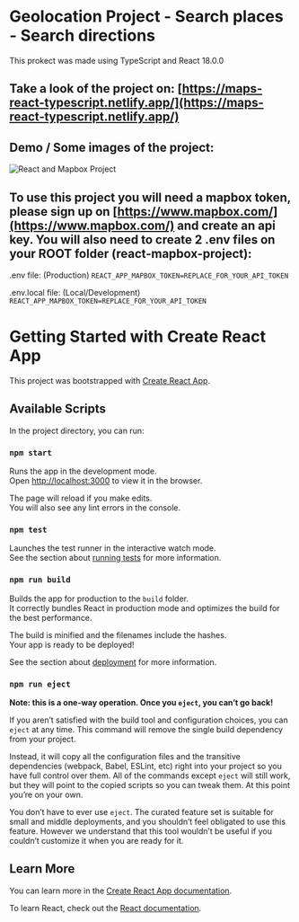 # Geolocation Project - Search places - Search directions
This prokect was made using TypeScript and React 18.0.0

## Take a look of the project on: [https://maps-react-typescript.netlify.app/](https://maps-react-typescript.netlify.app/)

## Demo / Some images of the project:
![React and Mapbox Project](https://res.cloudinary.com/silvestric/image/upload/v1650743454/imgs/img-mapbox-react-project/MapBoxReactProject_wjtdni.png "React and Mapbox Project")

## To use this project you will need a mapbox token, please sign up on [https://www.mapbox.com/](https://www.mapbox.com/) and create an api key. You will also need to create 2 .env files on your ROOT folder (react-mapbox-project):
.env file: (Production)
`
REACT_APP_MAPBOX_TOKEN=REPLACE_FOR_YOUR_API_TOKEN
`

.env.local file: (Local/Development)
`
REACT_APP_MAPBOX_TOKEN=REPLACE_FOR_YOUR_API_TOKEN
`

# Getting Started with Create React App

This project was bootstrapped with [Create React App](https://github.com/facebook/create-react-app).

## Available Scripts

In the project directory, you can run:

### `npm start`

Runs the app in the development mode.\
Open [http://localhost:3000](http://localhost:3000) to view it in the browser.

The page will reload if you make edits.\
You will also see any lint errors in the console.

### `npm test`

Launches the test runner in the interactive watch mode.\
See the section about [running tests](https://facebook.github.io/create-react-app/docs/running-tests) for more information.

### `npm run build`

Builds the app for production to the `build` folder.\
It correctly bundles React in production mode and optimizes the build for the best performance.

The build is minified and the filenames include the hashes.\
Your app is ready to be deployed!

See the section about [deployment](https://facebook.github.io/create-react-app/docs/deployment) for more information.

### `npm run eject`

**Note: this is a one-way operation. Once you `eject`, you can’t go back!**

If you aren’t satisfied with the build tool and configuration choices, you can `eject` at any time. This command will remove the single build dependency from your project.

Instead, it will copy all the configuration files and the transitive dependencies (webpack, Babel, ESLint, etc) right into your project so you have full control over them. All of the commands except `eject` will still work, but they will point to the copied scripts so you can tweak them. At this point you’re on your own.

You don’t have to ever use `eject`. The curated feature set is suitable for small and middle deployments, and you shouldn’t feel obligated to use this feature. However we understand that this tool wouldn’t be useful if you couldn’t customize it when you are ready for it.

## Learn More

You can learn more in the [Create React App documentation](https://facebook.github.io/create-react-app/docs/getting-started).

To learn React, check out the [React documentation](https://reactjs.org/).
